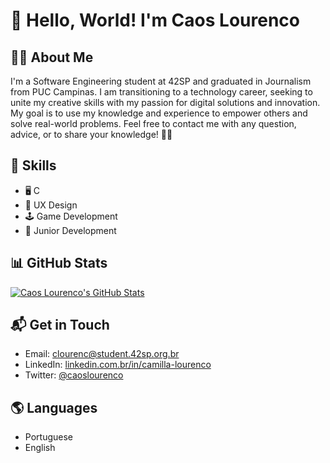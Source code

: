 # 👋 Hello, World! I'm Caos Lourenco

## 👨‍💻 About Me
I'm a Software Engineering student at 42SP and graduated in Journalism from PUC Campinas. I am transitioning to a technology career, seeking to unite my creative skills with my passion for digital solutions and innovation. My goal is to use my knowledge and experience to empower others and solve real-world problems. Feel free to contact me with any question, advice, or to share your knowledge! 🖖🦦

## 🚀 Skills
- 🖥️ C
- 🎨 UX Design
- 🕹️ Game Development
- 🌱 Junior Development

## 📊 GitHub Stats
[![Caos Lourenco's GitHub Stats](https://github-readme-stats.vercel.app/api?username=caoslourenco&show_icons=true&theme=radical)](https://github.com/caoslourenco/github-readme-stats)

## 📬 Get in Touch
- Email: [clourenc@student.42sp.org.br](mailto:clourenc@student.42sp.org.br)
- LinkedIn: [linkedin.com.br/in/camilla-lourenco](https://linkedin.com.br/in/camilla-lourenco)
- Twitter: [@caoslourenco](https://twitter.com/caoslourenco)

## 🌎 Languages
- Portuguese
- English
